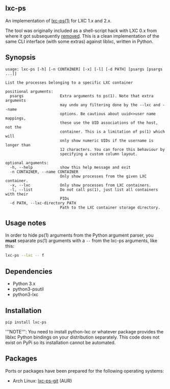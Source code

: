 ## lxc-ps

An implementation of [lxc-ps(1)](https://linux.die.net/man/1/lxc-ps) for LXC 1.x and 2.x.

The tool was originally included as a shell-script hack with LXC 0.x
from where it got subsequently [removed](https://github.com/lxc/lxc/commit/7f12cae956c003445e6ee182b414617b52532af6).
This is a clean implementation of the same CLI interface (with some extras)
against liblxc, written in Python.

## Synopsis

```
usage: lxc-ps [-h] [-n CONTAINER] [-x] [-l] [-d PATH] [psargs [psargs ...]]

List the processes belonging to a specific LXC container

positional arguments:
  psargs                Extra arguments to ps(1). Note that extra arguments
                        may undo any filtering done by the --lxc and --name
                        options. Be cautious about uuid<>user name mappings,
                        these use the UID associations of the host, not the
                        container. This is a limitation of ps(1) which will
                        only show numeric UIDs if the username is longer than
                        12 characters. You can force this behaviour by
                        specifying a custom column layout.

optional arguments:
  -h, --help            show this help message and exit
  -n CONTAINER, --name CONTAINER
                        Only show processes from the given LXC container.
  -x, --lxc             Only show processes from LXC containers.
  -l, --list            Do not call ps(1), just list all containers with their
                        PIDs
  -d PATH, --lxc-directory PATH
                        Path to the LXC container storage directory.
```

## Usage notes

In order to hide ps(1) arguments from the Python argument parser, you
**must** separate ps(1) arguments with a `--` from the lxc-ps arguments,
like this:

```sh
lxc-ps --lxc -- f
```

## Dependencies

 * Python 3.x
 * python3-psutil
 * python3-lxc

## Installation

```
pip install lxc-ps
```

'''NOTE''': You need to install python-lxc or whatever package provides
the liblxc Python bindings on your distribution separately. This code
does not exist on PyPi so its installation cannot be automated.

## Packages

Ports or packages have been prepared for the following operating
systems:

 * Arch Linux: [lxc-ps-git](https://aur.archlinux.org/packages/lxc-ps-git) (AUR)
